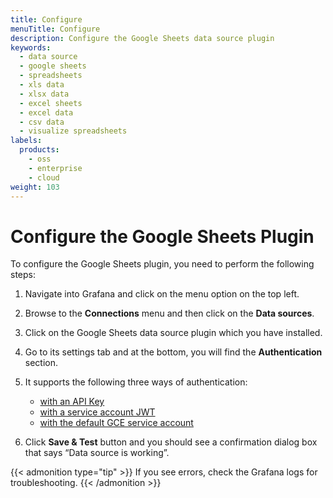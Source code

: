 ```yaml
---
title: Configure
menuTitle: Configure
description: Configure the Google Sheets data source plugin
keywords:
  - data source
  - google sheets
  - spreadsheets
  - xls data
  - xlsx data
  - excel sheets
  - excel data
  - csv data
  - visualize spreadsheets
labels:
  products:
    - oss
    - enterprise
    - cloud
weight: 103
---
```


# Configure the Google Sheets Plugin

To configure the Google Sheets plugin, you need to perform the following steps:

1. Navigate into Grafana and click on the menu option on the top left.
1. Browse to the **Connections** menu and then click on the **Data sources**.
1. Click on the Google Sheets data source plugin which you have installed.
1. Go to its settings tab and at the bottom, you will find the **Authentication** section.
1. It supports the following three ways of authentication:

   - [with an API Key](../authenticate/#authenticate-with-an-api-key)
   - [with a service account JWT](../authenticate/#authenticate-with-a-service-account-jwt)
   - [with the default GCE service account](../authenticate/#authenticate-with-the-default-gce-service-account)

1. Click **Save & Test** button and you should see a confirmation dialog box that says “Data source is working”.

{{< admonition type="tip" >}}
If you see errors, check the Grafana logs for troubleshooting.
{{< /admonition >}}
